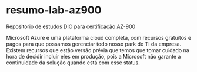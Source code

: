 # resumo-lab-az900
Repositorio de estudos DIO para certificação AZ-900

Microsoft Azure é uma plataforma cloud completa, com recursos gratuitos e pagos para que possamos gerenciar todo nosso park de TI da empresa.
Existem recursos que estão versão prévia que temos que tomar cuidado na hora de decidir incluir eles em produção, pois a Microsoft não garante a continuidade da solução quando está com esse status.

